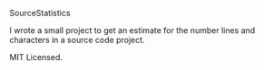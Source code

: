 SourceStatistics

I wrote a small project to get an estimate for the number lines and characters in a source code project.

MIT Licensed.